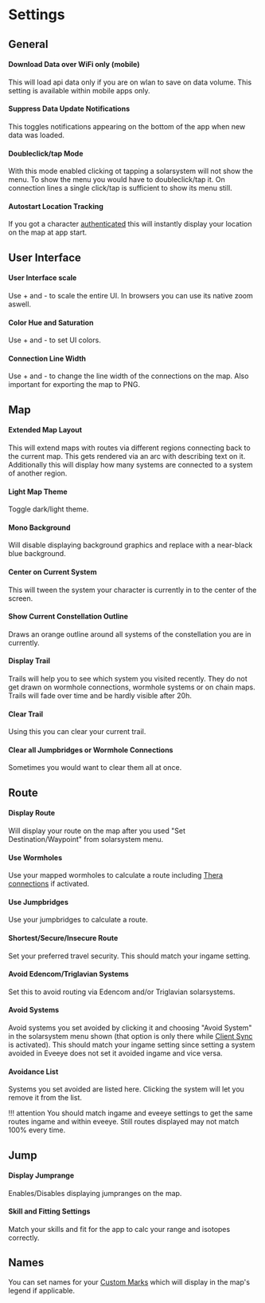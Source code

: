 # Settings

## General
#### Download Data over WiFi only (mobile)
This will load api data only if you are on wlan to save on data volume. This setting is available within mobile apps only.
#### Suppress Data Update Notifications
This toggles notifications appearing on the bottom of the app when new data was loaded.
#### Doubleclick/tap Mode
With this mode enabled clicking ot tapping a solarsystem will not show the menu. To show the menu you would have to doubleclick/tap it. On connection lines a single click/tap is sufficient to show its menu still.
#### Autostart Location Tracking
If you got a character [authenticated](https://eveeye.readthedocs.io/en/latest/sync/client-synchronisation) this will instantly display your location on the map at app start.

## User Interface
#### User Interface scale
Use + and - to scale the entire UI. In browsers you can use its native zoom aswell.
#### Color Hue and Saturation
Use + and - to set UI colors.
#### Connection Line Width
Use + and - to change the line width of the connections on the map. Also important for exporting the map to PNG.

## Map
#### Extended Map Layout
This will extend maps with routes via different regions connecting back to the current map. This gets rendered via an arc with describing text on it.
Additionally this will display how many systems are connected to a system of another region.
#### Light Map Theme
Toggle dark/light theme.
#### Mono Background
Will disable displaying background graphics and replace with a near-black blue background.
#### Center on Current System
This will tween the system your character is currently in to the center of the screen.
#### Show Current Constellation Outline
Draws an orange outline around all systems of the constellation you are in currently.
#### Display Trail
Trails will help you to see which system you visited recently.
They do not get drawn on wormhole connections, wormhole systems or on chain maps.
Trails will fade over time and be hardly visible after 20h. 
#### Clear Trail
Using this you can clear your current trail.
#### Clear all Jumpbridges or Wormhole Connections
Sometimes you would want to clear them all at once.

## Route
#### Display Route
Will display your route on the map after you used "Set Destination/Waypoint" from solarsystem menu.
#### Use Wormholes
Use your mapped wormholes to calculate a route including [Thera connections](https://eveeye.readthedocs.io/en/latest/map/map-options-misc/) if activated.
#### Use Jumpbridges 
Use your jumpbridges to calculate a route.
#### Shortest/Secure/Insecure Route
Set your preferred travel security. This should match your ingame setting.
#### Avoid Edencom/Triglavian Systems
Set this to <!--try to--> avoid routing via Edencom and/or Triglavian solarsystems. <!--This works differently than ingame though. If you use those settings ingame the EVE client will not find a route if you cannot get somewhere without crossing Edencom or Triglavian systems. Eveeye will try to find a route where you cross them least.-->
#### Avoid Systems
Avoid systems you set avoided by clicking it and choosing "Avoid System" in the solarsystem menu shown (that option is only there while [Client Sync](https://eveeye.readthedocs.io/en/latest/sync/client-synchronisation/) is activated). This should match your ingame setting since setting a system avoided in Eveeye does not set it avoided ingame and vice versa. 
#### Avoidance List
Systems you set avoided are listed here. Clicking the system will let you remove it from the list.

!!! attention
    You should match ingame and eveeye settings to get the same routes ingame and within eveeye. Still routes displayed may not match 100% every time.

## Jump
#### Display Jumprange
Enables/Disables displaying jumpranges on the map.
#### Skill and Fitting Settings
Match your skills and fit for the app to calc your range and isotopes correctly.

## Names
You can set names for your [Custom Marks](https://eveeye.readthedocs.io/en/latest/sharing/custom-marks/) which will display in the map's legend if applicable.

<!--stackedit_data:
eyJoaXN0b3J5IjpbLTE2NTEzMTE5NjQsMjA4MzA1MTA4NiwtMj
czNjk2NjAsLTM3NDAxODE0NCw2NDQ0MzQ1MDMsNDY4Nzg2OTcz
LC0yMDUwMzI2MjE2LDEyMTkzODM1MTYsLTg0Njk1Mzc2MiwtNj
AxODc0OTU2LDgwMDQ0Njc4NSwxOTkwMTYxODI5LDI4Nzk0MTIz
OSwxMzM0Mzg3NTA2LC0xMzk3NTI3MzM0LDEyMjI4NzYyNTUsLT
MzMzg3NTE5OSwxMzU5OTk5NjQ1LDE3OTkxODUxOTYsMTMxMTc0
MjQ4NF19
-->